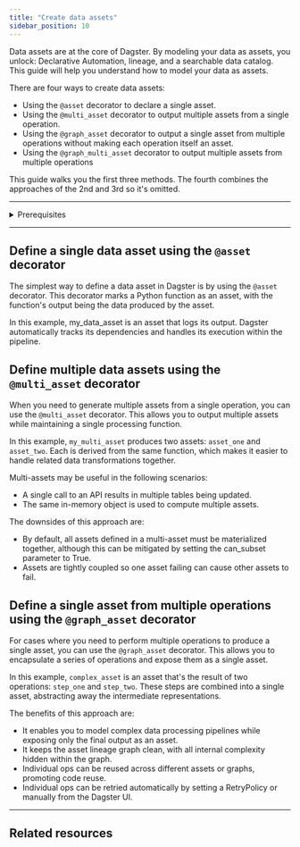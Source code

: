 ```yaml
---
title: "Create data assets"
sidebar_position: 10
---
```


Data assets are at the core of Dagster. By modeling your data as assets, you unlock: Declarative Automation, lineage, and a searchable data catalog. This guide will help you understand how to model your data as assets.

There are four ways to create data assets:

* Using the `@asset` decorator to declare a single asset.
* Using the `@multi_asset` decorator to output multiple assets from a single operation.
* Using the `@graph_asset` decorator to output a single asset from multiple operations without making each operation itself an asset.
* Using the `@graph_multi_asset` decorator to output multiple assets from multiple operations

This guide walks you the first three methods. The fourth combines the approaches of the 2nd and 3rd so it's omitted.

***

<details>
  <summary>Prerequisites</summary>

To follow the steps in this guide, you'll need:

* Dagster installed and a working project setup

</details>

***

## Define a single data asset using the `@asset` decorator

The simplest way to define a data asset in Dagster is by using the `@asset` decorator. This decorator marks a Python function as an asset, with the function's output being the data produced by the asset.

<CodeExample filePath="guides/data-assets/data-assets/asset_docorator.py" language="python" title="Using @dg.asset decorator" />

In this example, my\_data\_asset is an asset that logs its output. Dagster automatically tracks its dependencies and handles its execution within the pipeline.

## Define multiple data assets using the `@multi_asset` decorator

When you need to generate multiple assets from a single operation, you can use the `@multi_asset` decorator. This allows you to output multiple assets while maintaining a single processing function.

<CodeExample filePath="guides/data-assets/data-assets/multi_asset_docorator.py" language="python" title="Using @dg.multi_asset decorator" />

In this example, `my_multi_asset` produces two assets: `asset_one` and `asset_two`. Each is derived from the same function, which makes it easier to handle related data transformations together.

Multi-assets may be useful in the following scenarios:

* A single call to an API results in multiple tables being updated.
* The same in-memory object is used to compute multiple assets.

The downsides of this approach are:

* By default, all assets defined in a multi-asset must be materialized together, although this can be mitigated by setting the can\_subset parameter to True.
* Assets are tightly coupled so one asset failing can cause other assets to fail.

## Define a single asset from multiple operations using the `@graph_asset` decorator

For cases where you need to perform multiple operations to produce a single asset, you can use the `@graph_asset` decorator. This allows you to encapsulate a series of operations and expose them as a single asset.

<CodeExample filePath="guides/data-assets/data-assets/graph_asset_docorator.py" language="python" title="Using @dg.graph_asset decorator" />

In this example, `complex_asset` is an asset that's the result of two operations: `step_one` and `step_two`. These steps are combined into a single asset, abstracting away the intermediate representations.

The benefits of this approach are:

* It enables you to model complex data processing pipelines while exposing only the final output as an asset.
* It keeps the asset lineage graph clean, with all internal complexity hidden within the graph.
* Individual ops can be reused across different assets or graphs, promoting code reuse.
* Individual ops can be retried automatically by setting a RetryPolicy or manually from the Dagster UI.

***

## Related resources

<!-- TODO: add links to relevant API documentation here.
Link to @asset api
Link to @multi\_asset api.
Link to @graph\_asset api.
Link to @grpah\_multi\_asset api. -->
